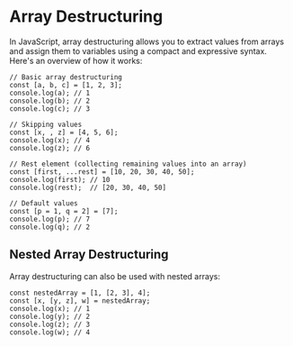 # Array Destructuring
In JavaScript, array destructuring allows you to extract values from arrays and assign them to variables using a compact and expressive syntax. Here's an overview of how it works:
```
// Basic array destructuring
const [a, b, c] = [1, 2, 3];
console.log(a); // 1
console.log(b); // 2
console.log(c); // 3

// Skipping values
const [x, , z] = [4, 5, 6];
console.log(x); // 4
console.log(z); // 6

// Rest element (collecting remaining values into an array)
const [first, ...rest] = [10, 20, 30, 40, 50];
console.log(first); // 10
console.log(rest);  // [20, 30, 40, 50]

// Default values
const [p = 1, q = 2] = [7];
console.log(p); // 7
console.log(q); // 2
```

## Nested Array Destructuring
Array destructuring can also be used with nested arrays:
```
const nestedArray = [1, [2, 3], 4];
const [x, [y, z], w] = nestedArray;
console.log(x); // 1
console.log(y); // 2
console.log(z); // 3
console.log(w); // 4
```
